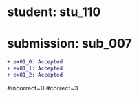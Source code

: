 # student: stu_110
# submission: sub_007

```diff
+ ex01_0: Accepted
+ ex01_1: Accepted
+ ex01_2: Accepted
```
#incorrect=0
#correct=3
